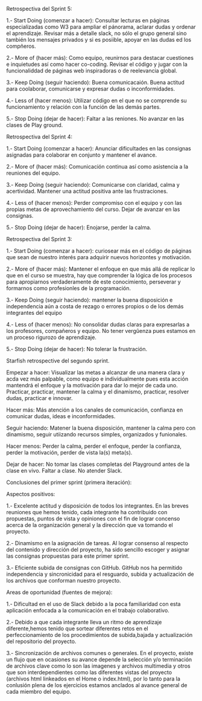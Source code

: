Retrospectiva del Sprint 5:

1.- Start Doing (comenzar a hacer): 
Consultar lecturas en páginas especializadas como W3 para ampliar el pánorama, aclarar dudas y ordenar el aprendizaje.
Revisar más a detalle slack, no sólo el grupo general sino también los mensajes privados y si es posiible, apoyar en las dudas ed los compñeros. 

2.- More of (hacer más): 
Como equipo, reunirnos para  destacar cuestiones e inquietudes así como hacer co-coding.
Revisar el código y jugar con la funcionaliddad de páginas web inspiradoras o de reelevancia global. 


3.- Keep Doing (seguir haciendo): 
Buena comunicacaión. 
Buena actitud para coolaborar, comunicarse y expresar dudas o inconformidades.


4.- Less of (hacer menos):
Utilizar código en el que no se comprende su funcionamiento y relación con la función de las demás partes.


5.- Stop Doing (dejar de hacer): 
Faltar a las reniones.
No avanzar en las clases de Play ground.




Retrospectiva del Sprint 4:

1.- Start Doing (comenzar a hacer): 
Anunciar dificultades en las consignas asignadas para colaborar en conjunto y mantener el avance.

2.- More of (hacer más): 
Comunicación continua así como asistencia a la reuniones del equipo.


3.- Keep Doing (seguir haciendo): 
Comunicarse con claridad, calma y acertividad. 
Mantener una actitud positiva ante las frustraciones.


4.- Less of (hacer menos):
Perder compromiso con el equipo y con las propias metas de aprovechamiento del curso.
Dejar de avanzar en las consignas.


5.- Stop Doing (dejar de hacer): 
Enojarse, perder la calma.





Retrospectiva del Sprint 3:

1.- Start Doing (comenzar a hacer): 
curiosear más en el código de páginas que sean de nuestro interés para adquirir nuevos horizontes y motivación.

2.- More of (hacer más): 
Mantener el enfoque en que más allá de replicar lo que en el curso se muestra, hay que comprender la lógica de los procesos para apropiarnos verdaderamente de este conocimiento, perseverar y formarnos como profesionles de la programación.

3.- Keep Doing (seguir haciendo): 
mantener la buena disposición e independencia aún a costa de rezago o errores propios o de los demás integrantes del equipo

4.- Less of (hacer menos):
No consolidar dudas claras para expresarlas a los profesores, compañeros y equipo. No tener vergûenza pues estamos en un proceso  rigurozo de aprendizaje.

5.- Stop Doing (dejar de hacer): 
No tolerar la frustración.





Starfish retrospective del segundo sprint. 

Empezar a hacer:
Visualizar las metas a alcanzar de una manera clara y acda vez más palpable, como equipo e individualmente pues esta acción mantendrá el enfoque y la motivación para dar lo mejor de cada uno. Practicar, practicar, mantener la calma y el dinamismo, practicar, resolver dudas, practicar e innovar. 

Hacer más:
Más atención a los canales de comunicación, confianza en comunicar dudas, ideas e inconformidades. 

Seguir haciendo:
Matener la buena disposición, mantener la calma pero con dinamismo, seguir utiizando recursos simples, organizados y funionales. 

Hacer menos:
Perder la calma, perder el enfoque, perder la confianza, perder la motivación, perder de vista la(s) meta(s).  

Dejar de hacer:
No tomar las clases completas del Playground antes de la clase en vivo. Faltar a clase. No atender Slack.






Conclusiones del primer sprint (primera iteración):

Aspectos positivos:

1.- Excelente actitud y disposición de todos los integrantes.
    En las breves reuniones que hemos tenido, cada integrante ha contribuido con
    propuestas, puntos de vista y opiniones con el fin de lograr concenso acerca 
    de la organización general y la dirección que va tomando el proyecto.

2.- Dinamismo en la asignación de tareas.
    Al lograr consenso al respecto del contenido y dirección del proyecto, ha sido 
    sencillo escoger y asignar las consignas propuestas para este primer sprint. 

3.- Eficiente subida de consignas con GitHub.
    GitHub nos ha permitido independencia y sincronicidad para el resguardo, subida y actualización de los archivos que conforman nuestro proyecto.


Areas de oportunidad (fuentes de mejora): 

1.- Dificultad en el uso de Slack debido a la poca familiaridad con esta aplicación enfocada a la comunicación en el trabajo colaborativo.

2.- Debido a que cada integrante lleva un ritmo de aprendizaje diferente,hemos tenido que sortear diferentes retos en el perfeccionamiento de los  procedimientos de subida,bajada y actualización del repositorio del proyecto. 

3.- Sincronización de archivos comunes o generales.
    En el proyecto, existe un flujo que en ocasiones su avance depende la selección y/o
    terminación de archivos clave como lo son las imagenes y archivos multimedia y otros
    que son interdependientes como las diferentes vistas del proyecto (archivos html linkeados
    en el Home o index.html), por lo tanto para la conlusión plena de los ejercicios estamos
    anclados al avance general de cada miembro del equipo. 


  




